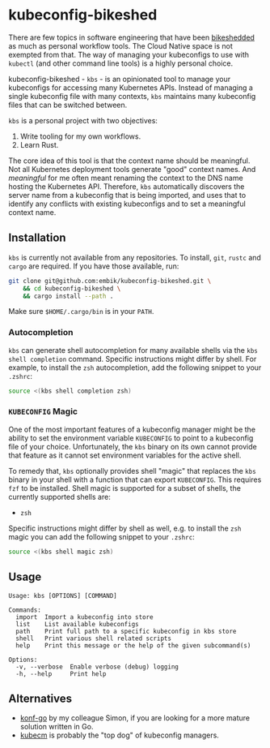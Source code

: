 # kubeconfig-bikeshed

There are few topics in software engineering that have been [bikeshedded](https://en.wiktionary.org/wiki/bikeshed) as much as personal workflow tools. The Cloud Native space is not exempted from that. The way of managing your kubeconfigs to use with `kubectl` (and other command line tools) is a highly personal choice.

kubeconfig-bikeshed - `kbs` - is an opinionated tool to manage your kubeconfigs for accessing many Kubernetes APIs. Instead of managing a single kubeconfig file with many contexts, `kbs` maintains many kubeconfig files that can be switched between.

`kbs` is a personal project with two objectives:

1. Write tooling for my own workflows.
1. Learn Rust.

The core idea of this tool is that the context name should be meaningful. Not all Kubernetes deployment tools generate "good" context names. And _meaningful_ for me often meant renaming the context to the DNS name hosting the Kubernetes API. Therefore, `kbs` automatically discovers the server name from a kubeconfig that is being imported, and uses that to identify any conflicts with existing kubeconfigs and to set a meaningful context name.

## Installation

`kbs` is currently not available from any repositories. To install, `git`, `rustc` and `cargo` are required. If you have those available, run:

```sh
git clone git@github.com:embik/kubeconfig-bikeshed.git \
    && cd kubeconfig-bikeshed \
    && cargo install --path .
```

Make sure `$HOME/.cargo/bin` is in your `PATH`.

### Autocompletion

`kbs` can generate shell autocompletion for many available shells via the `kbs shell completion` command. Specific instructions might differ by shell. For example, to install the `zsh` autocompletion, add the following snippet to your `.zshrc`:

```sh
source <(kbs shell completion zsh)
```

### `KUBECONFIG` Magic

One of the most important features of a kubeconfig manager might be the ability to set the environment variable `KUBECONFIG` to point to a kubeconfig file of your choice. Unfortunately, the `kbs` binary on its own cannot provide that feature as it cannot set environment variables for the active shell.

To remedy that, `kbs` optionally provides shell "magic" that replaces the `kbs` binary in your shell with a function that can export `KUBECONFIG`. This requires `fzf` to be installed. Shell magic is supported for a subset of shells, the currently supported shells are:

- `zsh`

Specific instructions might differ by shell as well, e.g. to install the `zsh` magic you can add the following snippet to your `.zshrc`:

```sh
source <(kbs shell magic zsh)
```

## Usage

```
Usage: kbs [OPTIONS] [COMMAND]

Commands:
  import  Import a kubeconfig into store
  list    List available kubeconfigs
  path    Print full path to a specific kubeconfig in kbs store
  shell   Print various shell related scripts
  help    Print this message or the help of the given subcommand(s)

Options:
  -v, --verbose  Enable verbose (debug) logging
  -h, --help     Print help
```

## Alternatives

- [konf-go](https://github.com/SimonTheLeg/konf-go) by my colleague Simon, if you are looking for a more mature solution written in Go.
- [kubecm](https://github.com/sunny0826/kubecm) is probably the "top dog" of kubeconfig managers.
